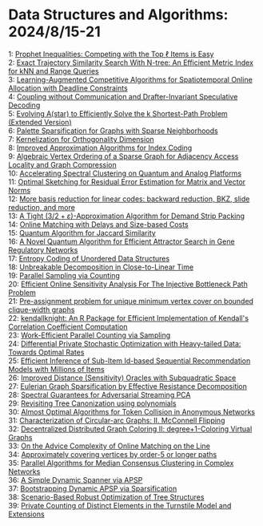 # Data Structures and Algorithms: 2024/8/15-21  
1: [Prophet Inequalities: Competing with the Top $\ell$ Items is Easy](https://doi.org/10.48550/arXiv.2408.07616)  
2: [Exact Trajectory Similarity Search With N-tree: An Efficient Metric  Index for kNN and Range Queries](https://doi.org/10.48550/arXiv.2408.07650)  
3: [Learning-Augmented Competitive Algorithms for Spatiotemporal Online  Allocation with Deadline Constraints](https://doi.org/10.48550/arXiv.2408.07831)  
4: [Coupling without Communication and Drafter-Invariant Speculative  Decoding](https://doi.org/10.48550/arXiv.2408.07978)  
5: [Evolving A(star) to Efficiently Solve the k Shortest-Path Problem (Extended  Version)](https://doi.org/10.48550/arXiv.2408.08227)  
6: [Palette Sparsification for Graphs with Sparse Neighborhoods](https://doi.org/10.48550/arXiv.2408.08256)  
7: [Kernelization for Orthogonality Dimension](https://doi.org/10.48550/arXiv.2408.08380)  
8: [Improved Approximation Algorithms for Index Coding](https://doi.org/10.48550/arXiv.2408.08382)  
9: [Algebraic Vertex Ordering of a Sparse Graph for Adjacency Access  Locality and Graph Compression](https://doi.org/10.48550/arXiv.2408.08439)  
10: [Accelerating Spectral Clustering on Quantum and Analog Platforms](https://doi.org/10.48550/arXiv.2408.08486)  
11: [Optimal Sketching for Residual Error Estimation for Matrix and Vector  Norms](https://doi.org/10.48550/arXiv.2408.08494)  
12: [More basis reduction for linear codes: backward reduction, BKZ, slide  reduction, and more](https://doi.org/10.48550/arXiv.2408.08507)  
13: [A Tight ($3/2 + \varepsilon$)-Approximation Algorithm for Demand Strip  Packing](https://doi.org/10.48550/arXiv.2408.08627)  
14: [Online Matching with Delays and Size-based Costs](https://doi.org/10.48550/arXiv.2408.08658)  
15: [Quantum Algorithm for Jaccard Similarity](https://doi.org/10.48550/arXiv.2408.08940)  
16: [A Novel Quantum Algorithm for Efficient Attractor Search in Gene  Regulatory Networks](https://doi.org/10.48550/arXiv.2408.08814)  
17: [Entropy Coding of Unordered Data Structures](https://doi.org/10.48550/arXiv.2408.08837)  
18: [Unbreakable Decomposition in Close-to-Linear Time](https://doi.org/10.48550/arXiv.2408.09368)  
19: [Parallel Sampling via Counting](https://doi.org/10.48550/arXiv.2408.09442)  
20: [Efficient Online Sensitivity Analysis For The Injective Bottleneck Path  Problem](https://doi.org/10.48550/arXiv.2408.09443)  
21: [Pre-assignment problem for unique minimum vertex cover on bounded  clique-width graphs](https://doi.org/10.48550/arXiv.2408.09591)  
22: [kendallknight: An R Package for Efficient Implementation of Kendall's  Correlation Coefficient Computation](https://doi.org/10.48550/arXiv.2408.09618)  
23: [Work-Efficient Parallel Counting via Sampling](https://doi.org/10.48550/arXiv.2408.09719)  
24: [Differential Private Stochastic Optimization with Heavy-tailed Data:  Towards Optimal Rates](https://doi.org/10.48550/arXiv.2408.09891)  
25: [Efficient Inference of Sub-Item Id-based Sequential Recommendation  Models with Millions of Items](https://doi.org/10.48550/arXiv.2408.09992)  
26: [Improved Distance (Sensitivity) Oracles with Subquadratic Space](https://doi.org/10.48550/arXiv.2408.10014)  
27: [Eulerian Graph Sparsification by Effective Resistance Decomposition](https://doi.org/10.48550/arXiv.2408.10172)  
28: [Spectral Guarantees for Adversarial Streaming PCA](https://doi.org/10.48550/arXiv.2408.10332)  
29: [Revisiting Tree Canonization using polynomials](https://doi.org/10.48550/arXiv.2408.10338)  
30: [Almost Optimal Algorithms for Token Collision in Anonymous Networks](https://doi.org/10.48550/arXiv.2408.10519)  
31: [Characterization of Circular-arc Graphs: II. McConnell Flipping](https://doi.org/10.48550/arXiv.2408.10892)  
32: [Decentralized Distributed Graph Coloring II: degree+1-Coloring Virtual  Graphs](https://doi.org/10.48550/arXiv.2408.11041)  
33: [On the Advice Complexity of Online Matching on the Line](https://doi.org/10.48550/arXiv.2408.11161)  
34: [Approximately covering vertices by order-$5$ or longer paths](https://doi.org/10.48550/arXiv.2408.11225)  
35: [Parallel Algorithms for Median Consensus Clustering in Complex Networks](https://doi.org/10.48550/arXiv.2408.11331)  
36: [A Simple Dynamic Spanner via APSP](https://doi.org/10.48550/arXiv.2408.11368)  
37: [Bootstrapping Dynamic APSP via Sparsification](https://doi.org/10.48550/arXiv.2408.11375)  
38: [Scenario-Based Robust Optimization of Tree Structures](https://doi.org/10.48550/arXiv.2408.11422)  
39: [Private Counting of Distinct Elements in the Turnstile Model and  Extensions](https://doi.org/10.48550/arXiv.2408.11637)  